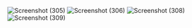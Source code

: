 ![Screenshot (305)](https://github.com/vararakesh04/Keeper/assets/171029906/fef3632d-557c-4454-9be4-48e66fa93547)
![Screenshot (306)](https://github.com/vararakesh04/Keeper/assets/171029906/9bec468d-91d9-433d-a88a-61e8d70b6de8)
![Screenshot (308)](https://github.com/vararakesh04/Keeper/assets/171029906/0acf4782-5987-47b4-b1af-20078d1d7253)
![Screenshot (309)](https://github.com/vararakesh04/Keeper/assets/171029906/67972153-50a1-4a03-984d-35f2b0aa882d)


